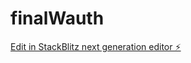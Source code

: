 # finalWauth

[Edit in StackBlitz next generation editor ⚡️](https://stackblitz.com/~/github.com/tbatirov/finalWauth)